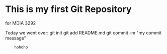 # This is my first Git Repository
for MDIA 3292

Today we went over:
        git init
        git add README.md
        git commit -m "my commit message"

        hohoho